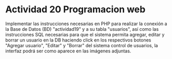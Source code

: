 # Actividad 20 Programacion web
Implementar las instrucciones necesarias en PHP para realizar la conexión a la Base de Datos (BD) "actividad19" y a su tabla "usuarios", así como las instrucciones SQL necesarias para que el sistema permita agregar, editar y borrar un  usuario en la DB haciendo click en los respectivos botones "Agregar usuario",  "Editar" y "Borrar" del sistema control de usuarios, la interfaz podrá ser como aparece en las imágenes adjuntas.

